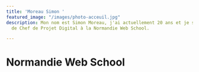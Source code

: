```yaml
---
title: 'Moreau Simon '
featured_image: "/images/photo-acceuil.jpg"
description: Mon nom est Simon Moreau, j'ai actuellement 20 ans et je suis la formation
  de Chef de Projet Digital à la Normandie Web School.

---
```

# Normandie Web School